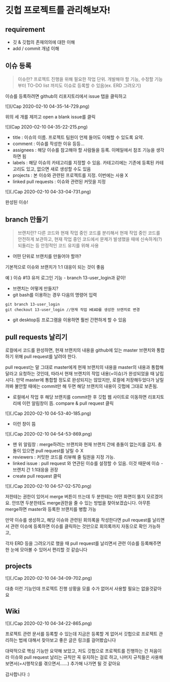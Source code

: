 

# 깃헙 프로젝트를 관리해보자!

## requirement

- 깃 & 깃헙의 존재의의에 대한 이해
- add / commit 개념 이해



## 이슈 등록

> 이슈란? 프로젝트 진행을 위해 필요한 작업 단위. 개발해야 할 기능, 수정할 기능부터 TO-DO list 까지도 이슈로 등록할 수 있음(ex. ERD 그려오기)

이슈를 등록하려면 github의 리포지토리에서 issue 탭을 클릭하고

![](/Cap 2020-02-10 04-35-14-729.png)

위의 세 개를 제끼고 open a blank issue를 클릭



![](Cap 2020-02-10 04-35-22-215.png)

- title : 이슈의 이름. 프로젝트 팀원이 언제 들어도 이해할 수 있도록 요약.
- comment : 이슈를 작성한 이유 등등...
- assignees : 해당 이슈를 참고해야 할 사람들을 등록. 이메일에서 참조 기능을 생각하면 됨
- labels : 해당 이슈의 카테고리를 지정할 수 있음. 카테고리에는 기존에 등록된 카테고리도 있고, 없으면 새로 생성할 수도 있음
- projects : 본 이슈와 관련된 프로젝트를 지정. 이번에는 사용 X
- linked pull requests : 이슈와 관련된 커밋을 지정



![](./Cap 2020-02-10 04-33-04-731.png)

완성된 이슈!



## branch 만들기

> 브랜치란? 다른 코드와 현재 작업 중인 코드를 분리해서 현재 작업 중인 코드를 안전하게 보관하고, 현재 작업 중인 코드에서 문제가 발생했을 때에 신속하게(?) 되돌리는 등 안정적인 코드 유지를 위해 사용

 

- 어떤 단위로 브랜치를 만들어야 할까?

기본적으로 이슈와 브랜치가 1:1 대응이 되는 것이 좋음

예 ) 이슈 #13 유저 로그인 기능 - branch 13-user_login과 같이!



- 브랜치는 어떻게 만들지?
- git bash를 이용하는 경우 다음의 명령어 입력 

```
git branch 13-user_login
git checkout 13-user_login //현재 작업 HEAD를 생성한 브랜치로 변경
```

- git desktop등 프로그램을 이용하면 훨씬 간편하게 할 수 있음



## pull requests 날리기

로컬에서 코드를 완성하면, 현재 브랜치의 내용을 github에 있는 master 브랜치와 통합하기 위해 pull request를 날려야 한다.

pull request는 말 그대로 master에게 현재 브랜치의 내용을 master의 내용과 통합해 달라고 요청하는 것인데, 따라서 현재 브랜치의 작업 내용(=이슈)가 완성되었을 때 날립시다. 만약 master에 통합할 정도로 완성되지는 않았지만, 로컬에 저장해두었다가 날릴까봐 불안할 때에는 commit만 해 두면 해당 브랜치의 내용이 깃헙에 그대로 보존됨.

- 로컬에서 작업 후 해당 브랜치를 commit한 후 깃헙 웹 사이트로 이동하면 리포지토리에 이런 알림창이 뜸. compare & pull request 클릭

![](./Cap 2020-02-10 04-53-40-185.png)

- 이런 창이 뜸

![](./Cap 2020-02-10 04-54-53-869.png)

- 맨 위 알림창 : merge하려는 브랜치와 현재 브랜치 간에 충돌이 없는지를 감지. 충돌이 있으면 pull request를 날릴 수 X
- reviewers : 커밋한 코드를 리뷰해 줄 팀원을 지정 가능. 
- linked issue : pull request 와 연관된 이슈를 설정할 수 있음. 이것 때문에 이슈 - 브랜치 간 1:1대응을 권장
- create pull request 클릭

![](./Cap 2020-02-10 04-57-02-570.png)

저한테는 권한이 있어서 merge 버튼이 뜨는데 두 분한테는 어떤 화면이 뜰지 모르겠어요. 안뜨면 두분한테도 merge권한을 줄 수 있는 방법을 찾아보겠습니다. 아무튼 merge하면 master와 등록한 브랜치를 병합 가능



만약 이슈를 생성하고, 해당 이슈와 관련된 회의록을 작성한다면 pull request를 날리면서 관련 이슈에 등록하면 이슈를 클릭하는 것만으로 회의록까지 자동으로 확인 가능하고,

각자 ERD 등을 그려오기로 했을 때 pull request를 날리면서 관련 이슈를 등록해주면 한 눈에 모아볼 수 있어서 편리할 것 같습니다



## projects

![](./Cap 2020-02-10 04-34-09-702.png)

대충 이런 기능인데 프로젝트 진행 상황을 모를 수가 없어서 사용할 필요는 없을것같아요



## Wiki

![](./Cap 2020-02-10 04-34-22-865.png)

프로젝트 관련 문서를 등록할 수 있는데 지금은 등록할 게 없어서 깃헙으로 프로젝트 관리하는 법에 대해서 찾아보고 좋은 글은 링크를 걸어봤습니다

대략적으로 핵심 기능만 요약해 보았고, 저도 깃헙으로 프로젝트를 진행하는 건 처음이라 이슈와 pull request 날리는 규칙만 꼭 유지하는 걸로 하고, 나머지 규칙들은 사용해보면서(=시행착오를 겪으면서......) 추가해 나가면 될 것 같아요

감사합니다 :)

